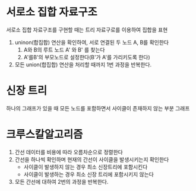 # 서로소 집합 자료구조

서로소 집합 자료구조를 구현할 때는 트리 자료구로를 이용하여 집합을 표현 

1) uninon(합집합) 연산을 확인하여, 서로 연결된 두 노드 A, B를 확인한다
    1. A와 B의 루트 노드 A' 와 B' 를 찾는다
    2. A'를B'의 부모노드로 설정한다(B'가 A'를 가리키도록 한다)
2) 모든 union(합집합) 연산을 처리할 때까지 1번 과정을 반복한다.

# 신장 트리

하나의 그래프가 있을 때 모든 노드를 포함하면서 사이클이 존재하지 않는 부분 그래프 

#  크루스칼알고리즘

1. 간선 데이터를 비용에 따라 오름차순으로 정렬한다
2. 간선을 하나씩 확인하며 현재의 간선이 사이클을 발생시키는지 확인한다
    -  사이클이 발생하지 않는 경우 최소 신장트리에 포함시킨다
    -  사이클이 발생하는 경우 최소 신장 트리에 포함시키지 않는다
3. 모든 간선에 대하여 2번의 과정을 반복한다.


